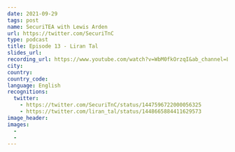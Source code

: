 ```yaml
---
date: 2021-09-29
tags: post
name: SecuriTEA with Lewis Arden
url: https://twitter.com/SecuriTnC
type: podcast
title: Episode 13 - Liran Tal
slides_url:
recording_url: https://www.youtube.com/watch?v=WbM0fkOrzqI&ab_channel=LewisArdern
city:
country:
country_code:
language: English
recognitions:
  twitter:
    - https://twitter.com/SecuriTnC/status/1447596722000056325
    - https://twitter.com/liran_tal/status/1448665884411629573
image_header:
images:
  -
  -
---
```

